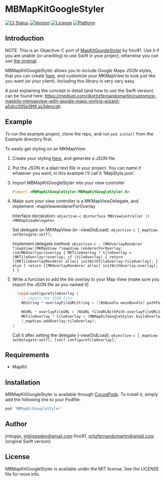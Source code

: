 # MBMapKitGoogleStyler

[![CI Status](https://img.shields.io/travis/jmbiggs/MBMapKitGoogleStyler.svg?style=flat)](https://travis-ci.org/jmbiggs/MBMapKitGoogleStyler)
[![Version](https://img.shields.io/cocoapods/v/MBMapKitGoogleStyler.svg?style=flat)](https://cocoapods.org/pods/MBMapKitGoogleStyler)
[![License](https://img.shields.io/cocoapods/l/MBMapKitGoogleStyler.svg?style=flat)](https://cocoapods.org/pods/MBMapKitGoogleStyler)
[![Platform](https://img.shields.io/cocoapods/p/MBMapKitGoogleStyler.svg?style=flat)](https://cocoapods.org/pods/MBMapKitGoogleStyler)

## Introduction

NOTE: This is an Objective-C port of [MapKitGoogleStyler](https://github.com/fmo91/MapKitGoogleStyler) by fmo91.  Use it if you are unable (or unwilling) to use Swift in your project, otherwise you can use [the original](https://github.com/fmo91/MapKitGoogleStyler).

MBMapKitGoogleStyler allows you to include Google Maps JSON styles, that you can create [here](https://mapstyle.withgoogle.com/), and customize your MKMapView to look just like you want (or your client). Including this library is very very easy.

A post explaining the concept in detail (and how to use the Swift version) can be found here: https://medium.com/@ortizfernandomartin/customize-mapkits-mkmapview-with-google-maps-styling-wizard-a5dcc095e19f#.ss3dencgh

## Example

To run the example project, clone the repo, and run `pod install` from the Example directory first.

To easily get styling on an MKMapView:

1. Create your styling [here](https://mapstyle.withgoogle.com/), and generate a JSON file.

2. Put the JSON in a plain text file in your project.  You can name it whatever you want, in this example I'll call it 'MapStyle.json'.

3. Import MBMapKitGoogleStyler into your view controller
    ```objective-c
    #import <MBMapKitGoogleStyler/MBMapKitGoogleStyler.h>
   ```

4. Make sure your view controller is a MKMapViewDelegate, and implement -mapViewrendererForOverlay

    Interface declaration:
        ```objective-c
        @interface MBViewController () <MKMapViewDelegate>
        ```

    Set delegate on MKMapView (in -viewDidLoad):
        ```objective-c
        [_mapView setDelegate:self];
        ```

    Implement delegate method:
        ```objective-c
        - (MKOverlayRenderer *)mapView:(MKMapView *)mapView rendererForOverlay:(id<MKOverlay>)overlay
        {
            MKTileOverlay * tileOverlay = (MKTileOverlay*)overlay;
            if (tileOverlay) {
                return [[MKTileOverlayRenderer alloc] initWithTileOverlay:tileOverlay];
            } else {
                return [[MKOverlayRenderer alloc] initWithOverlay:overlay];
            }
        }
        ```

5. Write a function to add the tile overlay to your Map View (make sure you import the JSON file as you named it)
    ```objective-c
    - (void)configureTileOverlay {
        // import the JSON file
        NSString * overlayFileURLString = [[NSBundle mainBundle] pathForResource:@"MapStyle" ofType:@"json"];

        NSURL * overlayFileURL = [NSURL fileURLWithPath:overlayFileURLString];
        MKTileOverlay * tileOverlay = [MBMapKitGoogleStyler buildOverlayWithJSONFileURL:overlayFileURL];
        [_mapView addOverlay:tileOverlay];
    }
    ```

    Call it after setting the delegate (-viewDidLoad):
        ```objective-c
        [_mapView setDelegate:self];
        [self configureTileOverlay];
        ```

## Requirements

* MapKit

## Installation

MBMapKitGoogleStyler is available through [CocoaPods](https://cocoapods.org). To install
it, simply add the following line to your Podfile:

```ruby
pod 'MBMapKitGoogleStyler'
```

## Author

jmbiggs, jmbiggsdev@gmail.com
fmo91, ortizfernandomartin@gmail.com (original Swift version)

## License

MBMapKitGoogleStyler is available under the MIT license. See the LICENSE file for more info.
